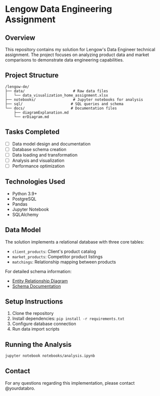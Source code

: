 # Lengow Data Engineering Assignment

## Overview
This repository contains my solution for Lengow's Data Engineer technical assignment. The project focuses on analyzing product data and market comparisons to demonstrate data engineering capabilities.

## Project Structure
```
/lengow-de/
├── data/                      # Raw data files
│   └── data_visualization_home_assignment.xlsx
├── notebooks/                 # Jupyter notebooks for analysis
├── sql/                      # SQL queries and schema
└── docs/                     # Documentation files
    ├── diagramExplanation.md
    └── erDiagram.md
```

## Tasks Completed
- [ ] Data model design and documentation
- [ ] Database schema creation
- [ ] Data loading and transformation
- [ ] Analysis and visualization
- [ ] Performance optimization

## Technologies Used
- Python 3.9+
- PostgreSQL
- Pandas
- Jupyter Notebook
- SQLAlchemy

## Data Model
The solution implements a relational database with three core tables:
- `client_products`: Client's product catalog
- `market_products`: Competitor product listings
- `matchings`: Relationship mapping between products

For detailed schema information:
- [Entity Relationship Diagram](docs/erDiagram.md)
- [Schema Documentation](docs/diagramExplanation.md)

## Setup Instructions
1. Clone the repository
2. Install dependencies: `pip install -r requirements.txt`
3. Configure database connection
4. Run data import scripts

## Running the Analysis
```bash
jupyter notebook notebooks/analysis.ipynb
```

## Contact
For any questions regarding this implementation, please contact @yourdatabro.
